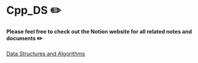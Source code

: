 # Cpp_DS :pencil2:
#### Please feel free to check out the Notion website for all related notes and documents :pencil2:
[Data Structures and Algorithms](https://normalized.notion.site/Data-Structures-and-Algorithms-3fd28d4c72a3464dac09e50944160cad)

